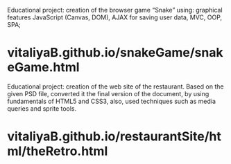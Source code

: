 Educational project: creation of the browser game “Snake” using: graphical features JavaScript (Canvas, DOM), AJAX for saving user data, MVC, OOP, SPA;
# vitaliyaB.github.io/snakeGame/snakeGame.html

Educational project: creation of the web site of the restaurant. Based on the given PSD file, converted it the final version of the document, by using fundamentals of HTML5 and CSS3, also, used techniques such as media queries and sprite tools.
# vitaliyaB.github.io/restaurantSite/html/theRetro.html
